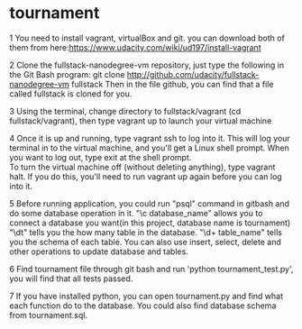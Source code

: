 # tournament
1 You need to install vagrant, virtualBox and git.
you can download both of them from here:https://www.udacity.com/wiki/ud197/install-vagrant

2 Clone the fullstack-nanodegree-vm repository, just type the following in the Git Bash program:
git clone http://github.com/udacity/fullstack-nanodegree-vm fullstack
Then in the file github, you can find that a file called fullstack is cloned for you.

3 Using the terminal, change directory to fullstack/vagrant (cd fullstack/vagrant), 
then type vagrant up to launch your virtual machine

4 Once it is up and running, type vagrant ssh to log into it. This will log your terminal in to the virtual machine, 
and you'll get a Linux shell prompt. When you want to log out, type exit at the shell prompt.  
To turn the virtual machine off (without deleting anything), type vagrant halt. If you do this, 
you'll need to run vagrant up again before you can log into it.

5 Before running application, you could run "psql" command in gitbash and do some database operation in it.
"\c database_name" allows you to connect a database you want(in this project, database name is tournament)
"\dt" tells you the how many table in the database.
"\d+ table_name" tells you the schema of each table.
You can also use insert, select, delete and other operations to update database and tables.

6 Find tournament file through git bash and run 'python tournament_test.py', you will find that all tests passed.

7 If you have installed python, you can open tournament.py and find what each function do to the database.
You could also find database schema from tournament.sql.
